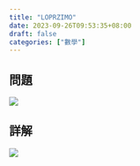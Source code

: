 ```yaml
---
title: "LOPRZIMO"
date: 2023-09-26T09:53:35+08:00
draft: false
categories: ["數學"]
---
```

<!--more-->

## 問題
<img src="/posts/solution/LOPRZIMO-q.png">

## 詳解
<img src="/posts/solution/LOPRZIMO-sol.png">
